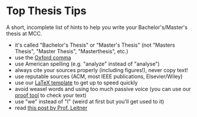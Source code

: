 # Top Thesis Tips

A short, incomplete list of hints to help you write your Bachelor's/Master's thesis at MCC.

- it's called "Bachelor's Thesis" or "Master's Thesis" (not "Masters Thesis", "Master Thesis", "Masterthesis", etc.)
- use the [Oxford comma](https://www.grammarly.com/blog/what-is-the-oxford-comma-and-why-do-people-care-so-much-about-it/)
- use American spelling (e.g. "analyze" instead of "analyse")
- always cite your sources properly (including figures!), never copy text!
- use reputable sources (ACM, most IEEE publications, Elsevier/Wiley)
- use our [LaTeX template](https://github.com/pfandzelter/TU-Thesis-Template) to get up to speed quickly
- avoid weasel words and using too much passive voice (you can use our [proof tool](https://github.com/pfandzelter/proof) to check your text)
- use "we" instead of "I" (weird at first but you'll get used to it)
- read [this post by Prof. Leitner](https://philippleitner.medium.com/some-frequent-writing-tips-i-give-software-engineering-thesis-students-da2acab30381)
